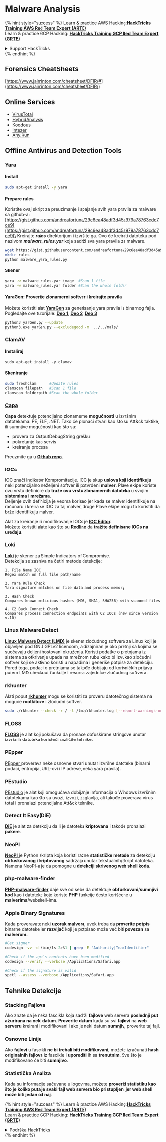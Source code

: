 # Malware Analysis

{% hint style="success" %}
Learn & practice AWS Hacking:<img src="/.gitbook/assets/arte.png" alt="" data-size="line">[**HackTricks Training AWS Red Team Expert (ARTE)**](https://training.hacktricks.xyz/courses/arte)<img src="/.gitbook/assets/arte.png" alt="" data-size="line">\
Learn & practice GCP Hacking: <img src="/.gitbook/assets/grte.png" alt="" data-size="line">[**HackTricks Training GCP Red Team Expert (GRTE)**<img src="/.gitbook/assets/grte.png" alt="" data-size="line">](https://training.hacktricks.xyz/courses/grte)

<details>

<summary>Support HackTricks</summary>

* Check the [**subscription plans**](https://github.com/sponsors/carlospolop)!
* **Join the** 💬 [**Discord group**](https://discord.gg/hRep4RUj7f) or the [**telegram group**](https://t.me/peass) or **follow** us on **Twitter** 🐦 [**@hacktricks\_live**](https://twitter.com/hacktricks\_live)**.**
* **Share hacking tricks by submitting PRs to the** [**HackTricks**](https://github.com/carlospolop/hacktricks) and [**HackTricks Cloud**](https://github.com/carlospolop/hacktricks-cloud) github repos.

</details>
{% endhint %}

## Forensics CheatSheets

[https://www.jaiminton.com/cheatsheet/DFIR/#](https://www.jaiminton.com/cheatsheet/DFIR/)

## Online Services

* [VirusTotal](https://www.virustotal.com/gui/home/upload)
* [HybridAnalysis](https://www.hybrid-analysis.com)
* [Koodous](https://koodous.com)
* [Intezer](https://analyze.intezer.com)
* [Any.Run](https://any.run/)

## Offline Antivirus and Detection Tools

### Yara

#### Install
```bash
sudo apt-get install -y yara
```
#### Prepare rules

Koristite ovaj skript za preuzimanje i spajanje svih yara pravila za malware sa github-a: [https://gist.github.com/andreafortuna/29c6ea48adf3d45a979a78763cdc7ce9](https://gist.github.com/andreafortuna/29c6ea48adf3d45a979a78763cdc7ce9)\
Kreirajte _**rules**_ direktorijum i izvršite ga. Ovo će kreirati datoteku pod nazivom _**malware\_rules.yar**_ koja sadrži sva yara pravila za malware.
```bash
wget https://gist.githubusercontent.com/andreafortuna/29c6ea48adf3d45a979a78763cdc7ce9/raw/4ec711d37f1b428b63bed1f786b26a0654aa2f31/malware_yara_rules.py
mkdir rules
python malware_yara_rules.py
```
#### Skener
```bash
yara -w malware_rules.yar image  #Scan 1 file
yara -w malware_rules.yar folder #Scan the whole folder
```
#### YaraGen: Proverite zlonamerni softver i kreirajte pravila

Možete koristiti alat [**YaraGen**](https://github.com/Neo23x0/yarGen) za generisanje yara pravila iz binarnog fajla. Pogledajte ove tutorijale: [**Deo 1**](https://www.nextron-systems.com/2015/02/16/write-simple-sound-yara-rules/), [**Deo 2**](https://www.nextron-systems.com/2015/10/17/how-to-write-simple-but-sound-yara-rules-part-2/), [**Deo 3**](https://www.nextron-systems.com/2016/04/15/how-to-write-simple-but-sound-yara-rules-part-3/)
```bash
python3 yarGen.py --update
python3.exe yarGen.py --excludegood -m  ../../mals/
```
### ClamAV

#### Instaliraj
```
sudo apt-get install -y clamav
```
#### Skeniranje
```bash
sudo freshclam      #Update rules
clamscan filepath   #Scan 1 file
clamscan folderpath #Scan the whole folder
```
### [Capa](https://github.com/mandiant/capa)

**Capa** detektuje potencijalno zlonamerne **mogućnosti** u izvršnim datotekama: PE, ELF, .NET. Tako će pronaći stvari kao što su Att\&ck taktike, ili sumnjive mogućnosti kao što su:

* provera za OutputDebugString grešku
* pokretanje kao servis
* kreiranje procesa

Preuzmite ga u [**Github repo**](https://github.com/mandiant/capa).

### IOCs

IOC znači Indikator Kompromitacije. IOC je skup **uslova koji identifikuju** neki potencijalno neželjeni softver ili potvrđeni **malver**. Plave ekipe koriste ovu vrstu definicije da **traže ovu vrstu zlonamernih datoteka** u svojim **sistemima** i **mrežama**.\
Deljenje ovih definicija je veoma korisno jer kada se malver identifikuje na računaru i kreira se IOC za taj malver, druge Plave ekipe mogu to koristiti da brže identifikuju malver.

Alat za kreiranje ili modifikovanje IOCs je [**IOC Editor**](https://www.fireeye.com/services/freeware/ioc-editor.html)**.**\
Možete koristiti alate kao što su [**Redline**](https://www.fireeye.com/services/freeware/redline.html) da **tražite definisane IOCs na uređaju**.

### Loki

[**Loki**](https://github.com/Neo23x0/Loki) je skener za Simple Indicators of Compromise.\
Detekcija se zasniva na četiri metode detekcije:
```
1. File Name IOC
Regex match on full file path/name

2. Yara Rule Check
Yara signature matches on file data and process memory

3. Hash Check
Compares known malicious hashes (MD5, SHA1, SHA256) with scanned files

4. C2 Back Connect Check
Compares process connection endpoints with C2 IOCs (new since version v.10)
```
### Linux Malware Detect

[**Linux Malware Detect (LMD)**](https://www.rfxn.com/projects/linux-malware-detect/) je skener zloćudnog softvera za Linux koji je objavljen pod GNU GPLv2 licencom, a dizajniran je oko pretnji sa kojima se suočavaju deljeni hostovani okruženja. Koristi podatke o pretnjama iz sistema za otkrivanje upada na mrežnom rubu kako bi izvukao zloćudni softver koji se aktivno koristi u napadima i generiše potpise za detekciju. Pored toga, podaci o pretnjama se takođe dobijaju od korisničkih prijava putem LMD checkout funkcije i resursa zajednice zloćudnog softvera.

### rkhunter

Alati poput [**rkhunter**](http://rkhunter.sourceforge.net) mogu se koristiti za proveru datotečnog sistema na moguće **rootkitove** i zloćudni softver.
```bash
sudo ./rkhunter --check -r / -l /tmp/rkhunter.log [--report-warnings-only] [--skip-keypress]
```
### FLOSS

[**FLOSS**](https://github.com/mandiant/flare-floss) je alat koji pokušava da pronađe obfuskirane stringove unutar izvršnih datoteka koristeći različite tehnike.

### PEpper

[PEpper ](https://github.com/Th3Hurrican3/PEpper)proverava neke osnovne stvari unutar izvršne datoteke (binarni podaci, entropija, URL-ovi i IP adrese, neka yara pravila).

### PEstudio

[PEstudio](https://www.winitor.com/download) je alat koji omogućava dobijanje informacija o Windows izvršnim datotekama kao što su uvozi, izvozi, zaglavlja, ali takođe proverava virus total i pronalazi potencijalne Att\&ck tehnike.

### Detect It Easy(DiE)

[**DiE**](https://github.com/horsicq/Detect-It-Easy/) je alat za detekciju da li je datoteka **kriptovana** i takođe pronalazi **pakere**.

### NeoPI

[**NeoPI** ](https://github.com/CiscoCXSecurity/NeoPI)je Python skripta koja koristi razne **statističke metode** za detekciju **obfuskovanog** i **kriptovanog** sadržaja unutar tekstualnih/skript datoteka. Namena NeoPI-a je da pomogne u **detekciji skrivenog web shell koda**.

### **php-malware-finder**

[**PHP-malware-finder**](https://github.com/nbs-system/php-malware-finder) daje sve od sebe da detektuje **obfuskovani**/**sumnjivi kod** kao i datoteke koje koriste **PHP** funkcije često korišćene u **malverima**/webshell-ima.

### Apple Binary Signatures

Kada proveravate neki **uzorak malvera**, uvek treba da **proverite potpis** binarne datoteke jer **razvijač** koji je potpisao može već biti **povezan** sa **malverom.**
```bash
#Get signer
codesign -vv -d /bin/ls 2>&1 | grep -E "Authority|TeamIdentifier"

#Check if the app’s contents have been modified
codesign --verify --verbose /Applications/Safari.app

#Check if the signature is valid
spctl --assess --verbose /Applications/Safari.app
```
## Tehnike Detekcije

### Stacking Fajlova

Ako znate da je neka fascikla koja sadrži **fajlove** web servera **poslednji put ažurirana na neki datum**. **Proverite** **datum** kada su svi **fajlovi** na **web serveru** kreirani i modifikovani i ako je neki datum **sumnjiv**, proverite taj fajl.

### Osnovne Linije

Ako **fajlovi** u fascikli **ne bi trebali biti modifikovani**, možete izračunati **hash** **originalnih fajlova** iz fascikle i **uporediti** ih sa **trenutnim**. Sve što je modifikovano će biti **sumnjivo**.

### Statistička Analiza

Kada su informacije sačuvane u logovima, možete **proveriti statistiku kao što je koliko puta je svaki fajl web servera bio pristupljen, jer web shell može biti jedan od naj**.

{% hint style="success" %}
Learn & practice AWS Hacking:<img src="/.gitbook/assets/arte.png" alt="" data-size="line">[**HackTricks Training AWS Red Team Expert (ARTE)**](https://training.hacktricks.xyz/courses/arte)<img src="/.gitbook/assets/arte.png" alt="" data-size="line">\
Learn & practice GCP Hacking: <img src="/.gitbook/assets/grte.png" alt="" data-size="line">[**HackTricks Training GCP Red Team Expert (GRTE)**<img src="/.gitbook/assets/grte.png" alt="" data-size="line">](https://training.hacktricks.xyz/courses/grte)

<details>

<summary>Podrška HackTricks</summary>

* Proverite [**planove pretplate**](https://github.com/sponsors/carlospolop)!
* **Pridružite se** 💬 [**Discord grupi**](https://discord.gg/hRep4RUj7f) ili [**telegram grupi**](https://t.me/peass) ili **pratite** nas na **Twitteru** 🐦 [**@hacktricks\_live**](https://twitter.com/hacktricks\_live)**.**
* **Podelite hakerske trikove slanjem PR-ova na** [**HackTricks**](https://github.com/carlospolop/hacktricks) i [**HackTricks Cloud**](https://github.com/carlospolop/hacktricks-cloud) github repozitorijume.

</details>
{% endhint %}
